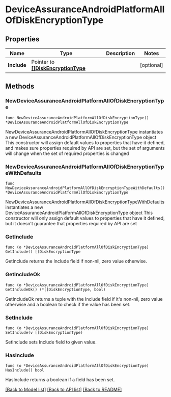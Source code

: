 # DeviceAssuranceAndroidPlatformAllOfDiskEncryptionType

## Properties

Name | Type | Description | Notes
------------ | ------------- | ------------- | -------------
**Include** | Pointer to [**[]DiskEncryptionType**](DiskEncryptionType.md) |  | [optional] 

## Methods

### NewDeviceAssuranceAndroidPlatformAllOfDiskEncryptionType

`func NewDeviceAssuranceAndroidPlatformAllOfDiskEncryptionType() *DeviceAssuranceAndroidPlatformAllOfDiskEncryptionType`

NewDeviceAssuranceAndroidPlatformAllOfDiskEncryptionType instantiates a new DeviceAssuranceAndroidPlatformAllOfDiskEncryptionType object
This constructor will assign default values to properties that have it defined,
and makes sure properties required by API are set, but the set of arguments
will change when the set of required properties is changed

### NewDeviceAssuranceAndroidPlatformAllOfDiskEncryptionTypeWithDefaults

`func NewDeviceAssuranceAndroidPlatformAllOfDiskEncryptionTypeWithDefaults() *DeviceAssuranceAndroidPlatformAllOfDiskEncryptionType`

NewDeviceAssuranceAndroidPlatformAllOfDiskEncryptionTypeWithDefaults instantiates a new DeviceAssuranceAndroidPlatformAllOfDiskEncryptionType object
This constructor will only assign default values to properties that have it defined,
but it doesn't guarantee that properties required by API are set

### GetInclude

`func (o *DeviceAssuranceAndroidPlatformAllOfDiskEncryptionType) GetInclude() []DiskEncryptionType`

GetInclude returns the Include field if non-nil, zero value otherwise.

### GetIncludeOk

`func (o *DeviceAssuranceAndroidPlatformAllOfDiskEncryptionType) GetIncludeOk() (*[]DiskEncryptionType, bool)`

GetIncludeOk returns a tuple with the Include field if it's non-nil, zero value otherwise
and a boolean to check if the value has been set.

### SetInclude

`func (o *DeviceAssuranceAndroidPlatformAllOfDiskEncryptionType) SetInclude(v []DiskEncryptionType)`

SetInclude sets Include field to given value.

### HasInclude

`func (o *DeviceAssuranceAndroidPlatformAllOfDiskEncryptionType) HasInclude() bool`

HasInclude returns a boolean if a field has been set.


[[Back to Model list]](../README.md#documentation-for-models) [[Back to API list]](../README.md#documentation-for-api-endpoints) [[Back to README]](../README.md)


